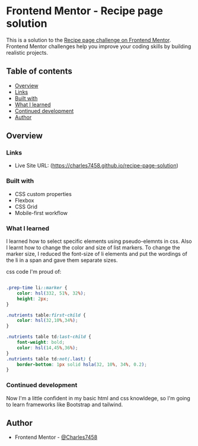 # Frontend Mentor - Recipe page solution

This is a solution to the [Recipe page challenge on Frontend Mentor](https://www.frontendmentor.io/challenges/recipe-page-KiTsR8QQKm). Frontend Mentor challenges help you improve your coding skills by building realistic projects. 

## Table of contents

- [Overview](#overview)
- [Links](#links)
- [Built with](#built-with)
- [What I learned](#what-i-learned)
- [Continued development](#continued-development)
- [Author](#author)



## Overview

### Links

- Live Site URL: (https://charles7458.github.io/recipe-page-solution)


### Built with

- CSS custom properties
- Flexbox
- CSS Grid
- Mobile-first workflow

### What I learned

I learned how to select specific elements using pseudo-elemnts in css. Also I learnt how to change the color and size of list markers.
To change the marker size, I reduced the font-size of li elements and put the wordings of the li in a span and gave them separate sizes.

css code I'm proud of:
```css

.prep-time li::marker {
    color: hsl(332, 51%, 32%);
    height: 2px;
}

.nutrients table:first-child {
    color: hsl(32,10%,34%);
}

.nutrients table td:last-child {
    font-weight: bold; 
    color: hsl(14,45%,36%);
}
.nutrients table td:not(.last) {
    border-bottom: 1px solid hsla(32, 10%, 34%, 0.2);
}
```

### Continued development

Now I'm a little confident in my basic html and css knowldege, so I'm going to learn frameworks like Bootstrap and tailwind.

## Author

- Frontend Mentor - [@Charles7458](https://www.frontendmentor.io/profile/Charles7458)

